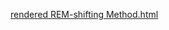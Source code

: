 [rendered REM-shifting Method.html](<https://rawcdn.githack.com/Hezuikn/dreaming/60771926121263699c0b8bf4a0984a232202fb1c/REM-shifting%20Method.html>)
